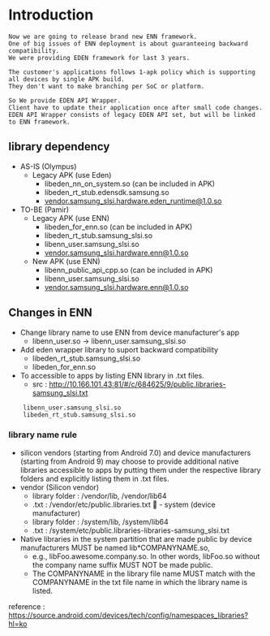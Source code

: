 

# Introduction
```
Now we are going to release brand new ENN framework.
One of big issues of ENN deployment is about guaranteeing backward compatibility.
We were providing EDEN framework for last 3 years.

The customer's applications follows 1-apk policy which is supporting all devices by single APK build.
They don't want to make branching per SoC or platform.

So We provide EDEN API Wrapper.
Client have to update their application once after small code changes.
EDEN API Wrapper consists of legacy EDEN API set, but will be linked to ENN framework.
```

## library dependency
- AS-IS (Olympus)
  - Legacy APK (use Eden)
    - libeden_nn_on_system.so (can be included in APK)
    - libeden_rt_stub.edensdk.samsung.so
    - vendor.samsung_slsi.hardware.eden_runtime@1.0.so
- TO-BE (Pamir)
  - Legacy APK (use ENN)
    - libeden_for_enn.so (can be included in APK)
    - libeden_rt_stub.samsung_slsi.so
    - libenn_user.samsung_slsi.so
    - vendor.samsung_slsi.hardware.enn@1.0.so
  - New APK (use ENN)
    - libenn_public_api_cpp.so (can be included in APK)
    - libenn_user.samsung_slsi.so
    - vendor.samsung_slsi.hardware.enn@1.0.so

## Changes in ENN
- Change library name to use ENN from device manufacturer's app
  - libenn_user.so -> libenn_user.samsung_slsi.so
- Add eden wrapper library to suport backward compatibility
  - libeden_rt_stub.samsung_slsi.so
  - libeden_for_enn.so
- To accessible to apps by listing ENN library in .txt files.
  - src : http://10.166.101.43:81/#/c/684625/9/public.libraries-samsung_slsi.txt
```
    libenn_user.samsung_slsi.so
    libeden_rt_stub.samsung_slsi.so
```

### library name rule
 - silicon vendors (starting from Android 7.0) and device manufacturers (starting from Android 9) 
   may choose to provide additional native libraries accessible to apps by putting them under 
   the respective library folders and explicitly listing them in .txt files.
  - vendor (Silicon vendor)
    - library folder : /vendor/lib, /vendor/lib64
    - .txt : /vendor/etc/public.libraries.txt
  - system (device manufacturer)
    - library folder : /system/lib, /system/lib64
    - .txt : /system/etc/public.libraries-libraries-samsung_slsi.txt
- Native libraries in the system partition that are made public by device manufacturers MUST be named lib*COMPANYNAME.so,
    - e.g., libFoo.awesome.company.so. In other words, libFoo.so without the company name suffix MUST NOT be made public.
    - The COMPANYNAME in the library file name MUST match with the COMPANYNAME in the txt file name in which the library name is listed.

reference : https://source.android.com/devices/tech/config/namespaces_libraries?hl=ko


